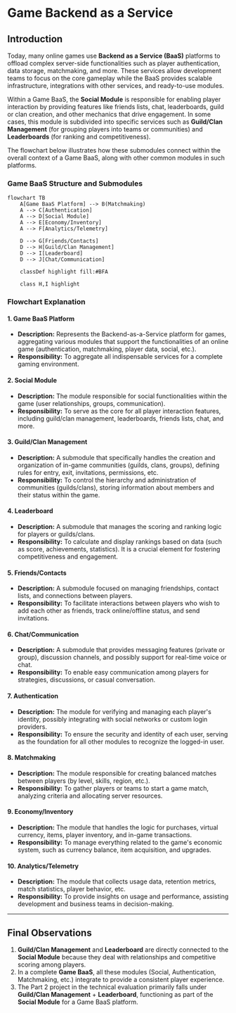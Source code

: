 # Game Backend as a Service

## Introduction

Today, many online games use **Backend as a Service (BaaS)** platforms to offload complex server-side functionalities such as player authentication, data storage, matchmaking, and more. These services allow development teams to focus on the core gameplay while the BaaS provides scalable infrastructure, integrations with other services, and ready-to-use modules.

Within a Game BaaS, the **Social Module** is responsible for enabling player interaction by providing features like friends lists, chat, leaderboards, guild or clan creation, and other mechanics that drive engagement. In some cases, this module is subdivided into specific services such as **Guild/Clan Management** (for grouping players into teams or communities) and **Leaderboards** (for ranking and competitiveness).

The flowchart below illustrates how these submodules connect within the overall context of a Game BaaS, along with other common modules in such platforms.

### Game BaaS Structure and Submodules

```mermaid
flowchart TB
    A[Game BaaS Platform] --> B(Matchmaking)
    A --> C[Authentication]
    A --> D[Social Module]
    A --> E[Economy/Inventory]
    A --> F[Analytics/Telemetry]

    D --> G[Friends/Contacts]
    D --> H[Guild/Clan Management]
    D --> I[Leaderboard]
    D --> J[Chat/Communication]

    classDef highlight fill:#BFA

    class H,I highlight
```

### Flowchart Explanation

#### 1. Game BaaS Platform

- **Description:** Represents the Backend-as-a-Service platform for games, aggregating various modules that support the functionalities of an online game (authentication, matchmaking, player data, social, etc.).
- **Responsibility:** To aggregate all indispensable services for a complete gaming environment.

#### 2. Social Module

- **Description:** The module responsible for social functionalities within the game (user relationships, groups, communication).
- **Responsibility:** To serve as the core for all player interaction features, including guild/clan management, leaderboards, friends lists, chat, and more.

#### 3. Guild/Clan Management

- **Description:** A submodule that specifically handles the creation and organization of in-game communities (guilds, clans, groups), defining rules for entry, exit, invitations, permissions, etc.
- **Responsibility:** To control the hierarchy and administration of communities (guilds/clans), storing information about members and their status within the game.

#### 4. Leaderboard

- **Description:** A submodule that manages the scoring and ranking logic for players or guilds/clans.
- **Responsibility:** To calculate and display rankings based on data (such as score, achievements, statistics). It is a crucial element for fostering competitiveness and engagement.

#### 5. Friends/Contacts

- **Description:** A submodule focused on managing friendships, contact lists, and connections between players.
- **Responsibility:** To facilitate interactions between players who wish to add each other as friends, track online/offline status, and send invitations.

#### 6. Chat/Communication

- **Description:** A submodule that provides messaging features (private or group), discussion channels, and possibly support for real-time voice or chat.
- **Responsibility:** To enable easy communication among players for strategies, discussions, or casual conversation.

#### 7. Authentication

- **Description:** The module for verifying and managing each player's identity, possibly integrating with social networks or custom login providers.
- **Responsibility:** To ensure the security and identity of each user, serving as the foundation for all other modules to recognize the logged-in user.

#### 8. Matchmaking

- **Description:** The module responsible for creating balanced matches between players (by level, skills, region, etc.).
- **Responsibility:** To gather players or teams to start a game match, analyzing criteria and allocating server resources.

#### 9. Economy/Inventory

- **Description:** The module that handles the logic for purchases, virtual currency, items, player inventory, and in-game transactions.
- **Responsibility:** To manage everything related to the game's economic system, such as currency balance, item acquisition, and upgrades.

#### 10. Analytics/Telemetry

- **Description:** The module that collects usage data, retention metrics, match statistics, player behavior, etc.
- **Responsibility:** To provide insights on usage and performance, assisting development and business teams in decision-making.

---

## Final Observations

1. **Guild/Clan Management** and **Leaderboard** are directly connected to the **Social Module** because they deal with relationships and competitive scoring among players.
2. In a complete **Game BaaS**, all these modules (Social, Authentication, Matchmaking, etc.) integrate to provide a consistent player experience.
3. The Part 2 project in the technical evaluation primarily falls under **Guild/Clan Management** + **Leaderboard**, functioning as part of the **Social Module** for a Game BaaS platform.
